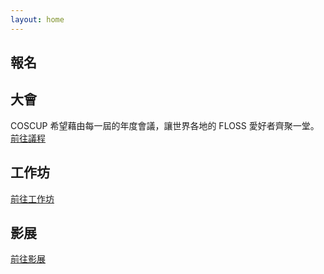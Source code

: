 ```yaml
---
layout: home
---
```


## <a name="booking">報名</a>

## <a name="conference">大會</a>

COSCUP 希望藉由每一屆的年度會議，讓世界各地的 FLOSS 愛好者齊聚一堂。[前往議程](schedule.html)


## <a name="workshop">工作坊</a>

[前往工作坊](workshop.html)


## <a name="film">影展</a>

[前往影展](film.html)
